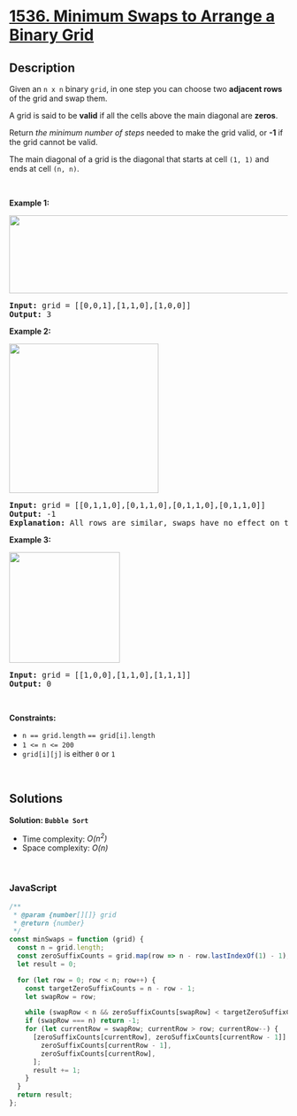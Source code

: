 # [1536. Minimum Swaps to Arrange a Binary Grid](https://leetcode.com/problems/minimum-swaps-to-arrange-a-binary-grid)

## Description

<div class="xFUwe" data-track-load="description_content"><p>Given an <code>n x n</code> binary <code>grid</code>, in one step you can choose two <strong>adjacent rows</strong> of the grid and swap them.</p>

<p>A grid is said to be <strong>valid</strong> if all the cells above the main diagonal are <strong>zeros</strong>.</p>

<p>Return <em>the minimum number of steps</em> needed to make the grid valid, or <strong>-1</strong> if the grid cannot be valid.</p>

<p>The main diagonal of a grid is the diagonal that starts at cell <code>(1, 1)</code> and ends at cell <code>(n, n)</code>.</p>

<p>&nbsp;</p>
<p><strong class="example">Example 1:</strong></p>
<img alt="" src="https://assets.leetcode.com/uploads/2020/07/28/fw.jpg" style="width: 750px; height: 141px;">
<pre><strong>Input:</strong> grid = [[0,0,1],[1,1,0],[1,0,0]]
<strong>Output:</strong> 3
</pre>

<p><strong class="example">Example 2:</strong></p>
<img alt="" src="https://assets.leetcode.com/uploads/2020/07/16/e2.jpg" style="width: 270px; height: 270px;">
<pre><strong>Input:</strong> grid = [[0,1,1,0],[0,1,1,0],[0,1,1,0],[0,1,1,0]]
<strong>Output:</strong> -1
<strong>Explanation:</strong> All rows are similar, swaps have no effect on the grid.
</pre>

<p><strong class="example">Example 3:</strong></p>
<img alt="" src="https://assets.leetcode.com/uploads/2020/07/16/e3.jpg" style="width: 200px; height: 200px;">
<pre><strong>Input:</strong> grid = [[1,0,0],[1,1,0],[1,1,1]]
<strong>Output:</strong> 0
</pre>

<p>&nbsp;</p>
<p><strong>Constraints:</strong></p>

<ul>
	<li><code>n == grid.length</code> <code>== grid[i].length</code></li>
	<li><code>1 &lt;= n &lt;= 200</code></li>
	<li><code>grid[i][j]</code> is either <code>0</code> or <code>1</code></li>
</ul>
</div>

<p>&nbsp;</p>

## Solutions

**Solution: `Bubble Sort`**

- Time complexity: <em>O(n<sup>2</sup>)</em>
- Space complexity: <em>O(n)</em>

<p>&nbsp;</p>

### **JavaScript**

```js
/**
 * @param {number[][]} grid
 * @return {number}
 */
const minSwaps = function (grid) {
  const n = grid.length;
  const zeroSuffixCounts = grid.map(row => n - row.lastIndexOf(1) - 1);
  let result = 0;

  for (let row = 0; row < n; row++) {
    const targetZeroSuffixCounts = n - row - 1;
    let swapRow = row;

    while (swapRow < n && zeroSuffixCounts[swapRow] < targetZeroSuffixCounts) swapRow += 1;
    if (swapRow === n) return -1;
    for (let currentRow = swapRow; currentRow > row; currentRow--) {
      [zeroSuffixCounts[currentRow], zeroSuffixCounts[currentRow - 1]] = [
        zeroSuffixCounts[currentRow - 1],
        zeroSuffixCounts[currentRow],
      ];
      result += 1;
    }
  }
  return result;
};
```
